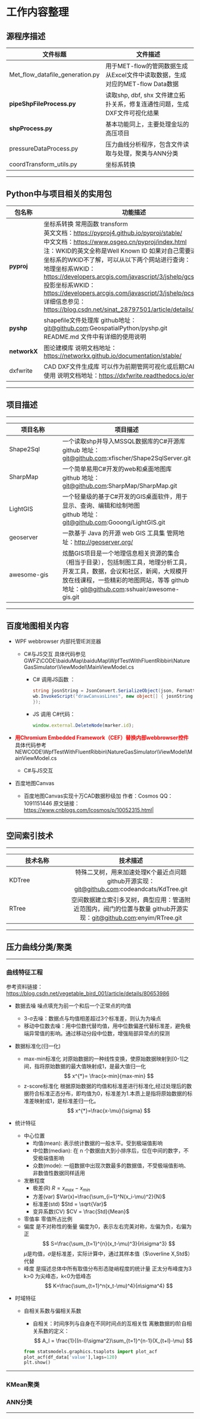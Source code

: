 # 工作内容整理

## 源程序描述

| 文件标题 |          文件描述   |
| ---------- | ---------------------------------------------------- |
| Met_flow_datafile_generation.py | 用于MET-flow的管网数据生成从Excel文件中读取数据，生成对应的MET-flow Data数据 |
| **pipeShpFileProcess.py**    |  读取shp, dbf, shx 文件建立拓扑关系，修复连通性问题，生成DXF文件可视化结果   |
| **shpProcess.py**              | 基本功能同上，主要处理金坛的高压项目       |
| pressureDataProcess.py          | 压力曲线分析程序，包含文件读取与处理，聚类与ANN分类   |
| coordTransform_utils.py         | 坐标系转换  |

***

## Python中与项目相关的实用包

<style> table th:first-of-type { width: 150px; } </style>
| 包名称     |          功能描述   |
| ---------- | ---------------------------------------------------- |
| **pyproj**         | 坐标系转换 常用函数 transform  <br>英文文档：<https://pyproj4.github.io/pyproj/stable/> <br> 中文文档：<https://www.osgeo.cn/pyproj/index.html> <br> 注：WKID的英文全称是Well Known ID 如果对自己需要进行转换的坐标系的WKID不了解，可以从以下两个网站进行查询：<br> 地理坐标系WKID：<https://developers.arcgis.com/javascript/3/jshelp/gcs.htm> <br> 投影坐标系WKID：<https://developers.arcgis.com/javascript/3/jshelp/pcs.htm> <br>详细信息参见：<https://blog.csdn.net/sinat_28797501/article/details/75635439>|
| **pyshp**     | shapefile文件处理库 github地址：git@github.com:GeospatialPython/pyshp.git  <br>README.md 文件中有详细的使用说明|
| **networkX**  | 图论建模库 说明文档地址：<https://networkx.github.io/documentation/stable/> |
| dxfwrite  | CAD DXF文件生成库 可以作为前期管网可视化或后期CAD文件导出使用 说明文档地址：<https://dxfwrite.readthedocs.io/en/latest/> |

***

## 项目描述

***
<style> table th:first-of-type { width: 150px; } </style>
| 项目名称    |          项目描述                       |
| -----------| ------------------------------------ |
| Shape2Sql   | 一个读取shp并导入MSSQL数据库的C#开源库 <br> github 地址：git@github.com:xfischer/Shape2SqlServer.git |
| SharpMap   |    一个简单易用C#开发的web和桌面地图库 <br> github 地址：git@github.com:SharpMap/SharpMap.git                  |
| LightGIS    |  一个轻量级的基于C#开发的GIS桌面软件，用于显示、查询、编辑和绘制地图 <br> github 地址：git@github.com:Gooong/LightGIS.git   |
| geoserver   | 一款基于 Java 的开源 web GIS 工具集 管网地址：<http://geoserver.org/> |
| awesome-gis | 炫酷GIS项目是一个地理信息相关资源的集合（相当于目录），包括制图工具，地理分析工具，开发工具，数据，会议和社区，新闻，大规模开放在线课程，一些精彩的地图网站，等等 github 地址：git@github.com:sshuair/awesome-gis.git |

***

## 百度地图相关内容

+ WPF webbrowser 内部托管IE浏览器
  + C#与JS交互 具体代码参见GWFZ\CODE\baiduMap\baiduMap\WpfTestWithFluentRibbin\NatureGasSimulator\ViewModel\MainViewModel.cs
    + C# 调用JS函数 ：

      ```c#
      string josnString = JsonConvert.SerializeObject(json, Formatting.Indented);
      wb.InvokeScript("drawCanvasLines", new object[] { josnString
      });
      ```

    + JS 调用 C#代码：

      ```javascript
      window.external.DeleteNode(marker.id);
      ```

+ <font color='red'> **用Chromium Embedded Framework（CEF）替换内部webbrowser控件** </font> 具体代码参考 NEWCODE\WpfTestWithFluentRibbin\NatureGasSimulator\ViewModel\MainViewModel.cs
  + C#与JS交互
+ 百度地图Canvas
  + 百度地图Canvas实现十万CAD数据秒级加 作者：Cosmos QQ：1091151446 原文链接：<https://www.cnblogs.com/lcosmos/p/10052315.html|>

***

## 空间索引技术

***
| 技术名称 | 技术描述             |
| -------- | :--------------------------------: |
| KDTree   | 特殊二叉树，用来加速处理K个最近点问题  github开源实现：git@github.com:codeandcats/KdTree.git  |
| RTree    | 空间数据建立索引多叉树，典型应用：管道附近范围内，阀门的位置与数量 github开源实现：git@github.com:enyim/RTree.git |

***

## 压力曲线分类/聚类

***

### 曲线特征工程

参考资料链接：<https://blog.csdn.net/vegetable_bird_001/article/details/80653986>

+ 数据去噪  噪点填充为前一个和后一个正常点的均值
  + 3-σ去噪：数据点与均值相差超过3个标准差，则认为为噪点
  + 移动中位数去噪：用中位数代替均值，用中位数偏差代替标准差，避免极端异常值的影响。通过移动分段中位数，增强局部异常点的探测
  
+ 数据标准化(归一化)
  + max-min标准化 对原始数据的一种线性变换，使原始数据映射到[0-1]之间，指将原始数据的最大值映射成1，是最大值归一化
  $$
    x^{*}= \frac{x-min}{max-min}
  $$
  + z-score标准化 根据原始数据的均值和标准差进行标准化,经过处理后的数据符合标准正态分布，即均值为0，标准差为1.本质上是指将原始数据的标准差映射成1，是标准差归一化。
  $$
    x^{*}=\frac{x-\mu}{\sigma}
  $$

+ 统计特征
  + 中心位置
    + 均值(mean): 表示统计数据的一般水平。受到极端值影响
    + 中位数(median): 在 n 个数据由大到小排序后，位在中间的数字，不受极端值影响
    + 众数(mode): 一组数据中出现次数最多的数据值，不受极端值影响、非数值性数据同样适用
  + 发散程度
    + 极差(R) $R=x_{max}-x_{min}$
    + 方差(var) $Var(x)=\frac{\sum_{i=1}^N(x_i-\mu)^2}{N}$
    + 标准差(std) $Std = \sqrt{Var}$
    + 变异系数(CV) $CV = \frac{Std}{Mean}$
  + 零值率 零值所占比例
  + 偏度 是不对称性的衡量 偏度为0，表示左右完美对称，左偏为负，右偏为正
  $$
    S=\frac{\sum_{t=1}^{n}(x_t-\mu)^3}{n\sigma^3}
  $$
  $\mu$是均值，$\sigma$是标准差，实际计算中，通过其样本值（$\overline X,Std$）代替
  + 峰度 是描述总体中所有取值分布形态陡峭程度的统计量 正太分布峰度为3 k>0 为尖峰态，k<0为低峰态
  $$
    K=\frac{\sum_{t=1}^n(x_t-\mu)^4}{n\sigma^4}
  $$
+ 时域特征
  + 自相关系数与偏相关系数
    + 自相关：时间序列与自身在不同时间点的互相关性 离散数据的$l$阶自相关系数的定义：
    $$
      A_l = \frac{1}{(n-l)\sigma^2}\sum_{t=1}^{n-1}(X_{t+l}-\mu)
    $$

    ```python
    from statsmodels.graphics.tsaplots import plot_acf
    plot_acf(df_data['value'],lags=120)
    plt.show()
    ```

***

### KMean聚类

### ANN分类

***
